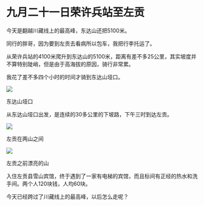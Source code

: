 # 九月二十一日荣许兵站至左贡

今天是翻越川藏线上的最高峰，东达山还把5100米。

同行的胖哥，因为要到左贡去看病所以包车，我把行李托运了。

从荣许兵站的4100米爬升到东达山的5100米，距离有差不多25公里，其实坡度并不算特别陡峭，但是由于高海拔的原因，骑行非常累。

我花了差不多四个小时的时间才骑到东达山垭口。

![](https://ridemypic.oss-cn-chengdu.aliyuncs.com/rideimg/2616645-13970cbf6d704bab.jpg)  

东达山垭口

  

从东达山垭口出发，是连续的30多公里的下坡路，下午三时到达左贡。

![](https://ridemypic.oss-cn-chengdu.aliyuncs.com/rideimg/2616645-839435d7c3fd4392.jpg)  

左贡在两山之间

![](https://ridemypic.oss-cn-chengdu.aliyuncs.com/rideimg/2616645-7996c7be9f7a22fd.jpg)  

左贡之前漂亮的山

入住左贡县雪山宾馆，终于遇到了一家有电梯的宾馆，而且标间有正经的热水和洗手间。两个人120块钱，人均60块。

今天已经跨过了川藏线上的最高峰，以后怎么走呢？

